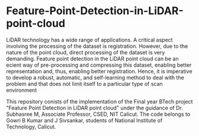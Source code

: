 # Feature-Point-Detection-in-LiDAR-point-cloud

LiDAR technology has a wide range of applications. A critical aspect involving the processing of the dataset is registration. However, due to the nature of the point cloud, direct processing of the dataset is very demanding. Feature point detection in the LiDAR point cloud can be an e cient way of pre-processing and compressing this dataset, enabling better representation and, thus, enabling better registration. Hence, it is imperative to develop a robust, automatic, and self-learning method to deal with the problem and that does not limit itself to a particular type of scan environment

This repository conists of the implementation of the Final year BTech project "Feature Point Detection in LiDAR point cloud" under the guidance of Dr. Subhasree M, Associate Professor, CSED, NIT Calicut. 
The code belongs to Gowri B Kumar and J Sivsankar, students of National Institute of Technology, Calicut.
